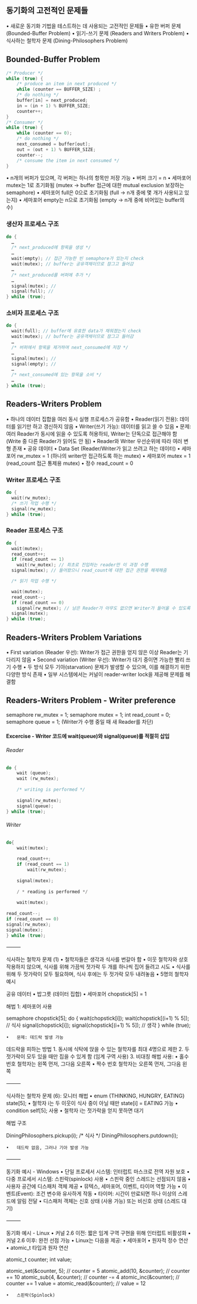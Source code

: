 ## 동기화의 고전적인 문제들
•	새로운 동기화 기법을 테스트하는 데 사용되는 고전적인 문제들
	•	유한 버퍼 문제 (Bounded-Buffer Problem)
	•	읽기-쓰기 문제 (Readers and Writers Problem)
	•	식사하는 철학자 문제 (Dining-Philosophers Problem)
## Bounded-Buffer Problem
```cpp
/* Producer */
while (true) {
	/* produce an item in next produced */
	while (counter == BUFFER_SIZE) ;
	/* do nothing */
	buffer[in] = next_produced;
	in = (in + 1) % BUFFER_SIZE;
	counter++;
}
/* Consumer */
while (true) {
	while (counter == 0);
	/* do nothing */
	next_consumed = buffer[out];
	out = (out + 1) % BUFFER_SIZE;
	counter--;
	/* consume the item in next consumed */
}
```
•	n개의 버퍼가 있으며, 각 버퍼는 하나의 항목만 저장 가능
	•	버퍼 크기 = n
•	세마포어 mutex는 1로 초기화됨 (mutex -> buffer 접근에 대한 mutual exclusion 보장하는 semaphore)
•	세마포어 full은 0으로 초기화됨  (full -> n개 중에 몇 개가 사용되고 있는지)
•	세마포어 empty는 n으로 초기화됨 (empty -> n개 중에 비어있는 buffer의 수)
### 생산자 프로세스 구조
```cpp
do {
  …
  /* next_produced에 항목을 생성 */
  …
  wait(empty); // 접근 가능한 빈 semaphore가 있는지 check
  wait(mutex); // buffer는 공유객체이므로 잠그고 들어감
  …
  /* next_produced를 버퍼에 추가 */
  …
  signal(mutex); // 
  signal(full); // 
} while (true);
```
### 소비자 프로세스 구조
```cpp
do {
  wait(full); // buffer에 유효한 data가 채워졌는지 check
  wait(mutex); // buffer는 공유객체이므로 잠그고 들어감
  …
  /* 버퍼에서 항목을 제거하여 next_consumed에 저장 */
  …
  signal(mutex); // 
  signal(empty); // 
  …
  /* next_consumed에 있는 항목을 소비 */
  …
} while (true);
```
## Readers-Writers Problem
•	하나의 데이터 집합을 여러 동시 실행 프로세스가 공유함
	•	Reader(읽기 전용): 데이터를 읽기만 하고 갱신하지 않음
	•	Writer(쓰기 가능): 데이터를 읽고 쓸 수 있음
•	문제: 여러 Reader가 동시에 읽을 수 있도록 허용하되, Writer는 단독으로 접근해야 함 (Write 중 다른 Reader가 읽어도 안 됨)
•	Reader와 Writer 우선순위에 따라 여러 변형 존재
•	공유 데이터
	•	Data Set (Reader/Writer가 읽고 쓰려고 하는 데이터)
	•	세마포어 rw_mutex = 1 (하나의 writer만 접근하도록 하는 mutex)
	•	세마포어 mutex = 1 (read_count 접근 통제용 mutex)
	•	정수 read_count = 0
### Writer 프로세스 구조
```cpp
do {
  wait(rw_mutex);
  /* 쓰기 작업 수행 */
  signal(rw_mutex);
} while (true);
```
### Reader 프로세스 구조
```cpp
do {
  wait(mutex);
  read_count++;
  if (read_count == 1)
    wait(rw_mutex); // 최초로 진입하는 reader만 이 과정 수행
  signal(mutex); // 들어왔으니 read_count에 대한 접근 권한을 해제해줌

  /* 읽기 작업 수행 */

  wait(mutex);
  read_count--;
  if (read_count == 0)
    signal(rw_mutex); // 남은 Reader가 아무도 없으면 Writer가 들어올 수 있도록 signal(rw_mutex)를 날려줌
  signal(mutex);
} while (true);
```
## Readers-Writers Problem Variations
•	First variation (Reader 우선): Writer가 접근 권한을 얻지 않은 이상 Reader는 기다리지 않음
•	Second variation (Writer 우선): Writer가 대기 중이면 가능한 빨리 쓰기 수행
•	두 방식 모두 기아(starvation) 문제가 발생할 수 있으며, 이를 해결하기 위한 다양한 방식 존재
•	일부 시스템에서는 커널이 reader-writer lock을 제공해 문제를 해결함
## Readers-Writers Problem - Writer preference

semaphore rw_mutex = 1;
semaphore mutex = 1;
int read_count = 0;
semaphore queue = 1;  (Writer가 수행 중일 때 새 Reader를 차단)
#### Excercise -  Writer 코드에 wait(queue)와 signal(queue)를 적절히 삽입
###### Reader
```cpp
do {
	wait (queue);
	wait (rw_mutex);
	
	/* writing is performed */
	
	signal(rw_mutex);
	signal(queue);
} while (true);
```
###### Writer
```cpp
do{
	wait(mutex);
	
	read_count++;
	if (read_count == 1)
		wait(rw_mutex);
		
	signal(mutex);
	
	/ * reading is performed */
	
	wait(mutex);
		
read_count--;
if (read_count == 0)
signal(rw_mutex);
signal(mutex);
} while (true);
```
⸻

식사하는 철학자 문제 (1)
	•	철학자들은 생각과 식사를 번갈아 함
	•	이웃 철학자와 상호작용하지 않으며, 식사를 위해 가끔씩 젓가락 두 개를 하나씩 집어 들려고 시도
	•	식사를 위해 두 젓가락이 모두 필요하며, 식사 후에는 두 젓가락 모두 내려놓음
	•	5명의 철학자 예시

공유 데이터
	•	밥그릇 (데이터 집합)
	•	세마포어 chopstick[5] = 1

해법 1: 세마포어 사용

semaphore chopstick[5];
do {
  wait(chopstick[i]);
  wait(chopstick[(i+1) % 5]);
  // 식사
  signal(chopstick[i]);
  signal(chopstick[(i+1) % 5]);
  // 생각
} while (true);

	•	문제: 데드락 발생 가능

데드락을 피하는 방법
	1.	동시에 식탁에 앉을 수 있는 철학자를 최대 4명으로 제한
	2.	두 젓가락이 모두 있을 때만 집을 수 있게 함 (임계 구역 사용)
	3.	비대칭 해법 사용:
	•	홀수 번호 철학자는 왼쪽 먼저, 그다음 오른쪽
	•	짝수 번호 철학자는 오른쪽 먼저, 그다음 왼쪽

⸻

식사하는 철학자 문제 (6): 모니터 해법
	•	enum {THINKING, HUNGRY, EATING} state[5];
	•	철학자 i는 두 이웃이 식사 중이 아닐 때만 state[i] = EATING 가능
	•	condition self[5]; 사용
	•	철학자 i는 젓가락을 얻지 못하면 대기

해법 구조

DiningPhilosophers.pickup(i);
/* 식사 */
DiningPhilosophers.putdown(i);

	•	데드락 없음, 그러나 기아 발생 가능

⸻

동기화 예시 - Windows
	•	단일 프로세서 시스템: 인터럽트 마스크로 전역 자원 보호
	•	다중 프로세서 시스템: 스핀락(spinlock) 사용
	•	스핀락 중인 스레드는 선점되지 않음
	•	사용자 공간에 디스패처 객체 제공
	•	뮤텍스, 세마포어, 이벤트, 타이머 역할 가능
	•	이벤트(Event): 조건 변수와 유사하게 작동
	•	타이머: 시간이 만료되면 하나 이상의 스레드에 알림 전달
	•	디스패처 객체는 신호 상태 (사용 가능) 또는 비신호 상태 (스레드 대기)

⸻

동기화 예시 - Linux
	•	커널 2.6 이전: 짧은 임계 구역 구현을 위해 인터럽트 비활성화
	•	커널 2.6 이후: 완전 선점 가능
	•	Linux는 다음을 제공:
	•	세마포어
	•	원자적 정수 연산
	•	atomic_t 타입과 원자 연산

atomic_t counter; 
int value;

atomic_set(&counter, 5);        // counter = 5
atomic_add(10, &counter);       // counter += 10
atomic_sub(4, &counter);        // counter -= 4
atomic_inc(&counter);           // counter += 1
value = atomic_read(&counter);  // value = 12

	•	스핀락(Spinlock)
